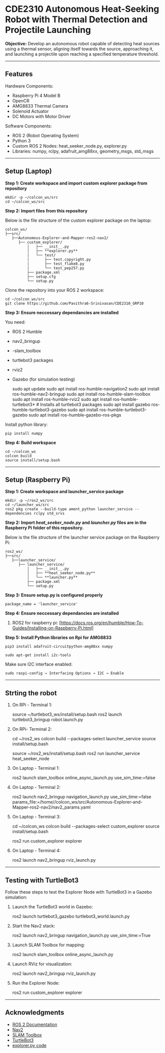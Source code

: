 # CDE2310 Autonomous Heat-Seeking Robot with Thermal Detection and Projectile Launching

**Objective:** Develop an autonomous robot capable of detecting heat sources using a thermal sensor, aligning itself towards the source, approaching it, and launching a projectile upon reaching a specified temperature threshold.

---

## Features

Hardware Components:

- Raspberry Pi 4 Model B
- OpenCR
- AMG8833 Thermal Camera
- Solenoid Actuator
- DC Motors with Motor Driver

Software Components:

- ROS 2 (Robot Operating System)
- Python 3
- Custom ROS 2 Nodes: heat_seeker_node.py, explorer.py
- Libraries: numpy, rclpy, adafruit_amg88xx, geometry_msgs, std_msgs

---

## Setup (Laptop)

**Step 1: Create workspace and import custom explorer package from repository**

    mkdir -p ~/colcon_ws/src
    cd ~/colcon_ws/src

**Step 2: Import files from this repository**

Below is the file structure of the custom explorer package on the laptop:

    colcon_ws/
    ├──src/
       ├──Autonomous-Explorer-and-Mapper-ros2-nav2/
          ├── custom_explorer/
              │   ├── __init__.py
              │   ├── **explorer.py**
              |   └── test/
              |       ├── test.copyright.py
              |       ├── test_flake8.py
              |       └── test_pep257.py
              ├── package.xml
              ├── setup.cfg
              └── setup.py

Clone the repository into your ROS 2 workspace:

    cd ~/colcon_ws/src
    git clone https://github.com/Pavithra6-Srinivasan/CDE2310_GRP10

**Step 3: Ensure neccessary dependancies are installed**

You need:
- ROS 2 Humble
- nav2_bringup
- -slam_toolbox
- turtlebot3 packages
- rviz2
- Gazebo (for simulation testing)

    sudo apt update
    sudo apt install ros-humble-navigation2
    sudo apt install ros-humble-nav2-bringup
    sudo apt install ros-humble-slam-toolbox
    sudo apt install ros-humble-rviz2
    sudo apt install ros-humble-turtlebot3*  # Installs all turtlebot3 packages
    sudo apt install gazebo ros-humble-turtlebot3-gazebo
    sudo apt install ros-humble-turtlebot3-gazebo
    sudo apt install ros-humble-gazebo-ros-pkgs

Install python library:

    pip install numpy

**Step 4: Build workspace**

    cd ~/colcon_ws
    colcon build
    source install/setup.bash

---

## Setup (Raspberry Pi)

**Step 1: Create workspace and launcher_service package**

    mkdir -p ~/ros2_ws/src
    cd ~/launcher_ws/src
    ros2 pkg create --build-type ament_python launcher_service --dependencies rclpy std_srvs

**Step 2: Import *heat_seeker_node.py* and *launcher.py* files are in the Raspberry Pi folder of this repository.**

Below is the file structure of the launcher service package on the Raspberry Pi:

    ros2_ws/
    ├──src/
       ├──launcher_service/
          ├── launcher_service/
              │   ├── __init__.py
              │   ├── **heat_seeker_node.py**
              │   └── **launcher.py**
              ├── package.xml
              └── setup.py

**Step 3: Ensure setup.py is configured properly**

    package_name = 'launcher_service'

**Step 4: Ensure neccessary dependancies are installed**

1. ROS2 for raspberry pi: [https://docs.ros.org/en/humble/How-To-Guides/Installing-on-Raspberry-Pi.html]

**Step 5: Install Python libraries on Rpi for AMG8833**

    pip3 install adafruit-circuitpython-amg88xx numpy
    
    sudo apt-get install i2c-tools

Make sure I2C interface enabled:

    sudo raspi-config → Interfacing Options → I2C → Enable

---

## Strting the robot

1. On RPi - Terminal 1:

    source ~/turtlebot3_ws/install/setup.bash
    ros2 launch turtlebot3_bringup robot.launch.py

2. On RPi- Terminal 2:

    cd ~/ros2_ws
    colcon build --packages-select launcher_service
    source install/setup.bash

    source ~/ros2_ws/install/setup.bash
    ros2 run launcher_service heat_seeker_node

3. On Laptop - Terminal 1:

    ros2 launch slam_toolbox online_async_launch.py use_sim_time:=false

4. On Laptop - Terminal 2:

    ros2 launch nav2_bringup navigation_launch.py use_sim_time:=false params_file:=/home/<user>/colcon_ws/src/Autonomous-Explorer-and-Mapper-ros2-nav2/nav2_params.yaml

5. On Laptop - Terminal 3:

    cd ~/colcon_ws
    colcon build --packages-select custom_explorer
    source install/setup.bash

    ros2 run custom_explorer explorer

5. On Laptop - Terminal 4:

    ros2 launch nav2_bringup rviz_launch.py

---

## Testing with TurtleBot3

Follow these steps to test the Explorer Node with TurtleBot3 in a Gazebo simulation:

1. Launch the TurtleBot3 world in Gazebo:

    ros2 launch turtlebot3_gazebo turtlebot3_world.launch.py

2. Start the Nav2 stack:

    ros2 launch nav2_bringup navigation_launch.py use_sim_time:=True

3. Launch SLAM Toolbox for mapping:

    ros2 launch slam_toolbox online_async_launch.py

4. Launch RViz for visualization:

    ros2 launch nav2_bringup rviz_launch.py

5. Run the Explorer Node:

    ros2 run custom_explorer explorer

---

## Acknowledgments

- [ROS 2 Documentation](https://docs.ros.org/en/rolling/index.html)
- [Nav2](https://navigation.ros.org/)
- [SLAM Toolbox](https://github.com/SteveMacenski/slam_toolbox)
- [TurtleBot3](https://www.turtlebot.com/)
- [explorer.py code](https://github.com/AniArka/Autonomous-Explorer-and-Mapper-ros2-nav2)
